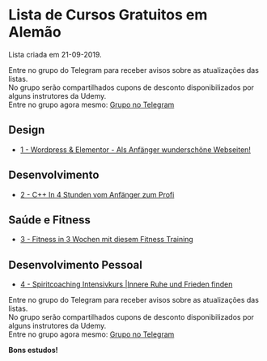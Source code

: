 # Lista de Cursos Gratuitos em Alemão

Lista criada em 21-09-2019.

Entre no grupo do Telegram para receber avisos sobre as atualizações das listas.  
No grupo serão compartilhados cupons de desconto disponibilizados por alguns instrutores da Udemy.  
Entre no grupo agora mesmo: [Grupo no Telegram](http://bit.ly/2UvKbVX)


## Design
 - [ 1 - Wordpress & Elementor - Als Anfänger wunderschöne Webseiten!](https://www.udemy.com/course/wordpress-elementor-kostenlos/?deal_code=UDEAFFBA919&ranMID=39197&ranEAID=FYTGsFWqJEA&ranSiteID=FYTGsFWqJEA-C3oQ4bP4qGo4SKWtrkCNQg&LSNPUBID=FYTGsFWqJEA)


## Desenvolvimento
 - [ 2 - C++ In 4 Stunden vom Anfänger zum Profi](https://www.udemy.com/course/cpp-in-4-stunden-vom-anfaenger-zum-profi/?deal_code=UDEAFFBA919&ranMID=39197&ranEAID=FYTGsFWqJEA&ranSiteID=FYTGsFWqJEA-C3oQ4bP4qGo4SKWtrkCNQg&LSNPUBID=FYTGsFWqJEA)


## Saúde e Fitness
 - [ 3 - Fitness in 3 Wochen mit diesem Fitness Training](https://www.udemy.com/course/fitness-in-3-wochen/?deal_code=UDEAFFBA919&ranMID=39197&ranEAID=FYTGsFWqJEA&ranSiteID=FYTGsFWqJEA-C3oQ4bP4qGo4SKWtrkCNQg&LSNPUBID=FYTGsFWqJEA)


## Desenvolvimento Pessoal
 - [ 4 - Spiritcoaching Intensivkurs |Innere Ruhe und Frieden finden](https://www.udemy.com/course/ursprung/?deal_code=UDEAFFBA919&ranMID=39197&ranEAID=FYTGsFWqJEA&ranSiteID=FYTGsFWqJEA-C3oQ4bP4qGo4SKWtrkCNQg&LSNPUBID=FYTGsFWqJEA)


Entre no grupo do Telegram para receber avisos sobre as atualizações das listas.  
No grupo serão compartilhados cupons de desconto disponibilizados por alguns instrutores da Udemy.  
Entre no grupo agora mesmo: [Grupo no Telegram](http://bit.ly/2UvKbVX)


**Bons estudos!**
